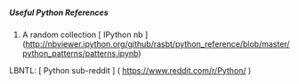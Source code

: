 ##### Useful Python References
1) A random collection [ IPython nb ] (http://nbviewer.ipython.org/github/rasbt/python_reference/blob/master/python_patterns/patterns.ipynb)


LBNTL: [ Python sub-reddit ] ( https://www.reddit.com/r/Python/ )
